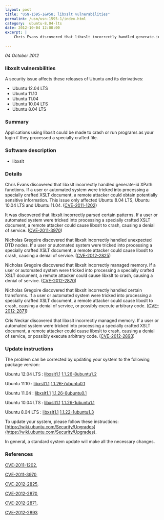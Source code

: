 ```yaml
---
layout: post
title: "USN-1595-1&#58; libxslt vulnerabilities"
permalink: /usn/usn-1595-1/index.html
category:  ubuntu-8.04-lts
date: 2012-10-04 12:00:00
excerpt: |
    Chris Evans discovered that libxslt incorrectly handled generate-id XPath functions. If a user or automated system were tricked into processing a specially crafted XSLT document, a remote attacker could obtain potentially sensitive information. This issue only affected Ubuntu 8.04 LTS, Ubuntu 10.04 LTS and Ubuntu 11.04. ([CVE-2011-1202](http://people.ubuntu.com/~ubuntu-security/cve/CVE-2011-1202))
    
--- 
```

 
 

*04 October 2012*

### libxslt vulnerabilities

A security issue affects these releases of Ubuntu and its derivatives:

* Ubuntu 12.04 LTS
* Ubuntu 11.10
* Ubuntu 11.04
* Ubuntu 10.04 LTS
* Ubuntu 8.04 LTS

### Summary

Applications using libxslt could be made to crash or run programs as your login if they processed a specially crafted file.

### Software description

* libxslt 

### Details

Chris Evans discovered that libxslt incorrectly handled generate-id XPath functions. If a user or automated system were tricked into processing a specially crafted XSLT document, a remote attacker could obtain potentially sensitive information. This issue only affected Ubuntu 8.04 LTS, Ubuntu 10.04 LTS and Ubuntu 11.04. ([CVE-2011-1202](http://people.ubuntu.com/~ubuntu-security/cve/CVE-2011-1202))

It was discovered that libxslt incorrectly parsed certain patterns. If a user or automated system were tricked into processing a specially crafted XSLT document, a remote attacker could cause libxslt to crash, causing a denial of service. ([CVE-2011-3970](http://people.ubuntu.com/~ubuntu-security/cve/CVE-2011-3970))

Nicholas Gregoire discovered that libxslt incorrectly handled unexpected DTD nodes. If a user or automated system were tricked into processing a specially crafted XSLT document, a remote attacker could cause libxslt to crash, causing a denial of service. ([CVE-2012-2825](http://people.ubuntu.com/~ubuntu-security/cve/CVE-2012-2825))

Nicholas Gregoire discovered that libxslt incorrectly managed memory. If a user or automated system were tricked into processing a specially crafted XSLT document, a remote attacker could cause libxslt to crash, causing a denial of service. ([CVE-2012-2870](http://people.ubuntu.com/~ubuntu-security/cve/CVE-2012-2870))

Nicholas Gregoire discovered that libxslt incorrectly handled certain transforms. If a user or automated system were tricked into processing a specially crafted XSLT document, a remote attacker could cause libxslt to crash, causing a denial of service, or possibly execute arbitrary code. ([CVE-2012-2871](http://people.ubuntu.com/~ubuntu-security/cve/CVE-2012-2871))

Cris Neckar discovered that libxslt incorrectly managed memory. If a user or automated system were tricked into processing a specially crafted XSLT document, a remote attacker could cause libxslt to crash, causing a denial of service, or possibly execute arbitrary code. ([CVE-2012-2893](http://people.ubuntu.com/~ubuntu-security/cve/CVE-2012-2893)) 

### Update instructions

The problem can be corrected by updating your system to the following package version:

Ubuntu 12.04 LTS
 : [libxslt1.1](https://launchpad.net/ubuntu/+source/libxslt) <span> [1.1.26-8ubuntu1.2](https://launchpad.net/ubuntu/+source/libxslt/1.1.26-8ubuntu1.2) </span> 

Ubuntu 11.10
 : [libxslt1.1](https://launchpad.net/ubuntu/+source/libxslt) <span> [1.1.26-7ubuntu0.1](https://launchpad.net/ubuntu/+source/libxslt/1.1.26-7ubuntu0.1) </span> 

Ubuntu 11.04
 : [libxslt1.1](https://launchpad.net/ubuntu/+source/libxslt) <span> [1.1.26-6ubuntu0.1](https://launchpad.net/ubuntu/+source/libxslt/1.1.26-6ubuntu0.1) </span> 

Ubuntu 10.04 LTS
 : [libxslt1.1](https://launchpad.net/ubuntu/+source/libxslt) <span> [1.1.26-1ubuntu1.1](https://launchpad.net/ubuntu/+source/libxslt/1.1.26-1ubuntu1.1) </span> 

Ubuntu 8.04 LTS
 : [libxslt1.1](https://launchpad.net/ubuntu/+source/libxslt) <span> [1.1.22-1ubuntu1.3](https://launchpad.net/ubuntu/+source/libxslt/1.1.22-1ubuntu1.3) </span> 

To update your system, please follow these instructions: [https://wiki.ubuntu.com/Security/Upgrades](https://wiki.ubuntu.com/Security/Upgrades).

In general, a standard system update will make all the necessary changes. 

### References

 
 [CVE-2011-1202](http://people.ubuntu.com/~ubuntu-security/cve/CVE-2011-1202), 

 [CVE-2011-3970](http://people.ubuntu.com/~ubuntu-security/cve/CVE-2011-3970), 

 [CVE-2012-2825](http://people.ubuntu.com/~ubuntu-security/cve/CVE-2012-2825), 

 [CVE-2012-2870](http://people.ubuntu.com/~ubuntu-security/cve/CVE-2012-2870), 

 [CVE-2012-2871](http://people.ubuntu.com/~ubuntu-security/cve/CVE-2012-2871), 

 [CVE-2012-2893](http://people.ubuntu.com/~ubuntu-security/cve/CVE-2012-2893)
 

